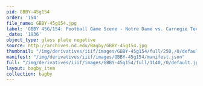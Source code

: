```yaml
---
pid: GBBY-45g154
order: '154'
file_name: GBBY-45g154.jpg
label: 'GBBY 45G/154: Football Game Scene - Notre Dame vs. Carnegie Tech - 1936'
_date: '1936'
object_type: glass plate negative
source: http://archives.nd.edu/Bagby/GBBY-45g154.jpg
thumbnail: "/img/derivatives/iiif/images/GBBY-45g154/full/250,/0/default.jpg"
manifest: "/img/derivatives/iiif/images/GBBY-45g154/manifest.json"
full: "/img/derivatives/iiif/images/GBBY-45g154/full/1140,/0/default.jpg"
layout: bagby_item
collection: bagby
---
```

